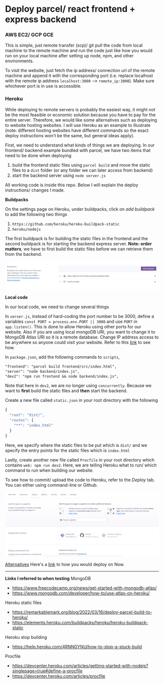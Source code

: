 # Deploy parcel/ react frontend + express backend

### AWS EC2/ GCP GCE

This is simple, just remote transfer (scp)/ git pull the code from local machine to the remote machine and run the code just like how you would run on your local machine after setting up node, npm, and other environments.

To visit the website, just fetch the ip address/ connection url of the remote machine and append it with the corresponding port (i.e. replace localhost with the remote ip address `localhost:3000` --> `remote_ip:3000`). Make sure whichever port is in use is accessible.

### Heroku

While deploying to remote servers is probably the easiest way, it might not be the most feasible or economic solution because you have to pay for the entire server. Therefore, we would like some alternatives such as deploying to website hosting websites. I will use Heroku as an example to illustrate (note: different hosting websites have different commands so the exact deploy instructions won't be the same, but general ideas apply).

First, we need to understand what kinds of things we are deploying. In our frontend/ backend example bundled with parcel, we have two items that need to be done when deploying
1. build the frontend static files using `parcel build` and move the static files to a `dist` folder (or any folder we can later access from backend)
2. start the backend server using `node server.js`

All working code is inside this repo. Below I will explain the deploy instructions/ changes I made.

**Buildpacks**

On the settings page on Heroku, under buildpacks, click on *add buildpack* to add the following two things
1. `https://github.com/heroku/heroku-buildpack-static`
2. `heroku/nodejs`

The first buildpack is for building the static files in the frontend and the second buildpack is for starting the backend express server. **Note: order matters**, we have to first build the static files before we can retrieve them from the backend.

![buildpack](./img/buildpack.png)

**Local code**

In our local code, we need to change several things

In `server.js`, instead of hard-coding the port number to be 3000, define a variables `const PORT = process.env.PORT || 3000` and use `PORT` in `app.listen()`. This is done to allow Heroku using other ports for our website.
Also if you are using local mongoDB URI, you want to change it to MongoDB Atlas URI so it is a remote database. Change IP address access to be anywhere so anyone could visit your website. Refer to this [link](https://www.freecodecamp.org/news/get-started-with-mongodb-atlas/) to see how.


In `package.json`, add the following commands to `scripts`,
```
"frontend": "parcel build frontend/src/index.html",
"server": "node backend/index.js",
"dev2": "npm run frontend && node backend/index.js",
```
Note that here in `dev2`, we are no longer using `concurrently`. Because we want to **first** build the static files and **then** start the backend.

Create a new file called `static.json` in your root directory with the following
```js
{
  "root": "dist/",
  "routes": {
    "**": "index.html"
  }
}
```
Here, we specify where the static files to be put which is `dist/` and we specify the entry points for the static files which is `index.html`

Lastly, create another new file called `Procfile` in your root directory which contains `web: npm run dev2`. Here, we are telling Heroku what to run/ which command to run when building our website.

To see how to commit/ upload the code to Heroku, refer to the *Deploy* tab. You can either using command-line or Github.

![deploy](/img/deploy.png)

<ins>Alternatives</ins>
Here's a [link](https://markmurray.co/blog/express-parcel-react-now/) to how you would deploy on Now.

---
**Links I referred to when testing**
MongoDB
- https://www.freecodecamp.org/news/get-started-with-mongodb-atlas/
- https://www.mongodb.com/developer/how-to/use-atlas-on-heroku/

Heroku static files
- https://remarkablemark.org/blog/2022/03/16/deploy-parcel-build-to-heroku/
- https://elements.heroku.com/buildpacks/heroku/heroku-buildpack-static

Heroku stop building
- https://help.heroku.com/4RNNGYNU/how-to-stop-a-stuck-build

Procfile
- https://devcenter.heroku.com/articles/getting-started-with-nodejs?singlepage=true#define-a-procfile
- https://devcenter.heroku.com/articles/procfile
